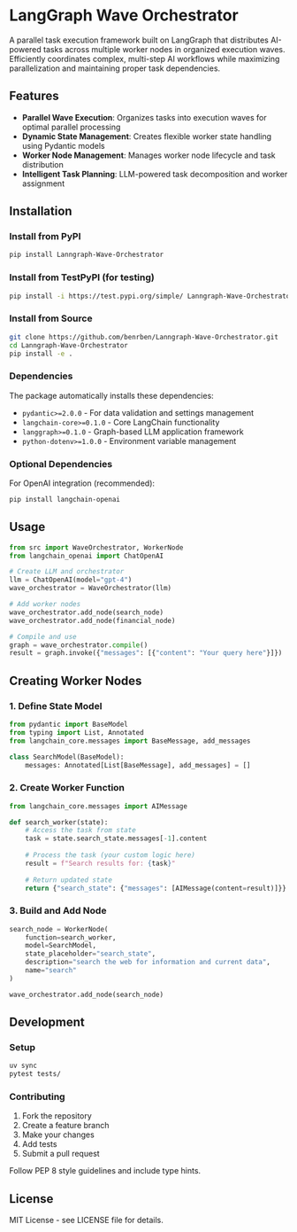 # LangGraph Wave Orchestrator

A parallel task execution framework built on LangGraph that distributes AI-powered tasks across multiple worker nodes in organized execution waves. Efficiently coordinates complex, multi-step AI workflows while maximizing parallelization and maintaining proper task dependencies.

## Features

- **Parallel Wave Execution**: Organizes tasks into execution waves for optimal parallel processing
- **Dynamic State Management**: Creates flexible worker state handling using Pydantic models
- **Worker Node Management**: Manages worker node lifecycle and task distribution
- **Intelligent Task Planning**: LLM-powered task decomposition and worker assignment

## Installation

### Install from PyPI

```bash
pip install Lanngraph-Wave-Orchestrator
```

### Install from TestPyPI (for testing)

```bash
pip install -i https://test.pypi.org/simple/ Lanngraph-Wave-Orchestrator
```

### Install from Source

```bash
git clone https://github.com/benrben/Lanngraph-Wave-Orchestrator.git
cd Lanngraph-Wave-Orchestrator
pip install -e .
```

### Dependencies

The package automatically installs these dependencies:
- `pydantic>=2.0.0` - For data validation and settings management
- `langchain-core>=0.1.0` - Core LangChain functionality
- `langgraph>=0.1.0` - Graph-based LLM application framework
- `python-dotenv>=1.0.0` - Environment variable management

### Optional Dependencies

For OpenAI integration (recommended):
```bash
pip install langchain-openai
```

## Usage

```python
from src import WaveOrchestrator, WorkerNode
from langchain_openai import ChatOpenAI

# Create LLM and orchestrator
llm = ChatOpenAI(model="gpt-4")
wave_orchestrator = WaveOrchestrator(llm)

# Add worker nodes
wave_orchestrator.add_node(search_node)
wave_orchestrator.add_node(financial_node)

# Compile and use
graph = wave_orchestrator.compile()
result = graph.invoke({"messages": [{"content": "Your query here"}]})
```

## Creating Worker Nodes

### 1. Define State Model
```python
from pydantic import BaseModel
from typing import List, Annotated
from langchain_core.messages import BaseMessage, add_messages

class SearchModel(BaseModel):
    messages: Annotated[List[BaseMessage], add_messages] = []
```

### 2. Create Worker Function
```python
from langchain_core.messages import AIMessage

def search_worker(state):
    # Access the task from state
    task = state.search_state.messages[-1].content
    
    # Process the task (your custom logic here)
    result = f"Search results for: {task}"
    
    # Return updated state
    return {"search_state": {"messages": [AIMessage(content=result)]}}
```

### 3. Build and Add Node
```python
search_node = WorkerNode(
    function=search_worker,
    model=SearchModel, 
    state_placeholder="search_state",
    description="search the web for information and current data",
    name="search"
)

wave_orchestrator.add_node(search_node)
```

## Development

### Setup
```bash
uv sync
pytest tests/
```

### Contributing
1. Fork the repository
2. Create a feature branch
3. Make your changes
4. Add tests
5. Submit a pull request

Follow PEP 8 style guidelines and include type hints.

## License

MIT License - see LICENSE file for details.
